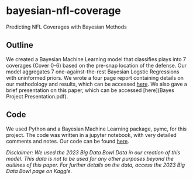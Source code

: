 # bayesian-nfl-coverage
Predicting NFL Coverages with Bayesian Methods

## Outline
We created a Bayesian Machine Learning model that classifies plays into 7 coverages (Cover 0-6) based on the pre-snap location of the defense. Our model aggregates 7 one-against-the-rest Bayesian Logstic Regressions with uninformed priors. We wrote a four page report containing details on our methodology and results, which can be accessed [here](Bayes_Project.ipynb). We also gave a brief presentation on this paper, which can be accessed [here](Bayes Project Presentation.pdf).

## Code
We used Python and a Bayesian Machine Learning package, pymc, for this project. The code was written in a jupyter notebook, with very detailed comments and notes. Our code can be found [here](`BayesFinalReport.pdf`). 


*Disclaimer: We used the 2023 Big Data Bowl Data in our creation of this model. This data is not to be used for any other purposes beyond the outlines of this paper. For further details on the data, access the 2023 Big Data Bowl page on Kaggle.*
